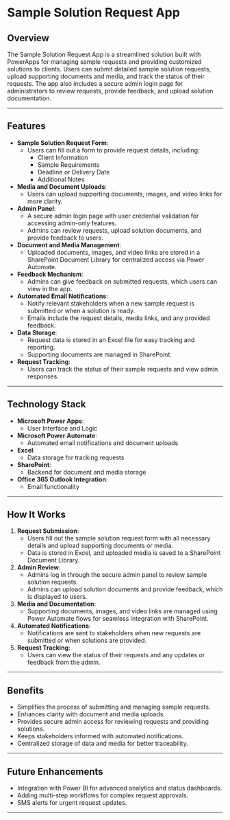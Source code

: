 # Sample Solution Request App

## Overview
The Sample Solution Request App is a streamlined solution built with PowerApps for managing sample requests and providing customized solutions to clients. Users can submit detailed sample solution requests, upload supporting documents and media, and track the status of their requests. The app also includes a secure admin login page for administrators to review requests, provide feedback, and upload solution documentation.

---

## Features
- **Sample Solution Request Form**:
  - Users can fill out a form to provide request details, including:
    - Client Information
    - Sample Requirements
    - Deadline or Delivery Date
    - Additional Notes
- **Media and Document Uploads**:
  - Users can upload supporting documents, images, and video links for more clarity.
- **Admin Panel**:
  - A secure admin login page with user credential validation for accessing admin-only features.
  - Admins can review requests, upload solution documents, and provide feedback to users.
- **Document and Media Management**:
  - Uploaded documents, images, and video links are stored in a SharePoint Document Library for centralized access via Power Automate.
- **Feedback Mechanism**:
  - Admins can give feedback on submitted requests, which users can view in the app.
- **Automated Email Notifications**:
  - Notify relevant stakeholders when a new sample request is submitted or when a solution is ready.
  - Emails include the request details, media links, and any provided feedback.
- **Data Storage**:
  - Request data is stored in an Excel file for easy tracking and reporting.
  - Supporting documents are managed in SharePoint.
- **Request Tracking**:
  - Users can track the status of their sample requests and view admin responses.

---

## Technology Stack
- **Microsoft Power Apps**:
  - User Interface and Logic
- **Microsoft Power Automate**:
  - Automated email notifications and document uploads
- **Excel**:
  - Data storage for tracking requests
- **SharePoint**:
  - Backend for document and media storage
- **Office 365 Outlook Integration**:
  - Email functionality

---

## How It Works
1. **Request Submission**:
   - Users fill out the sample solution request form with all necessary details and upload supporting documents or media.
   - Data is stored in Excel, and uploaded media is saved to a SharePoint Document Library.
2. **Admin Review**:
   - Admins log in through the secure admin panel to review sample solution requests.
   - Admins can upload solution documents and provide feedback, which is displayed to users.
3. **Media and Documentation**:
   - Supporting documents, images, and video links are managed using Power Automate flows for seamless integration with SharePoint.
4. **Automated Notifications**:
   - Notifications are sent to stakeholders when new requests are submitted or when solutions are provided.
5. **Request Tracking**:
   - Users can view the status of their requests and any updates or feedback from the admin.

---

## Benefits
- Simplifies the process of submitting and managing sample requests.
- Enhances clarity with document and media uploads.
- Provides secure admin access for reviewing requests and providing solutions.
- Keeps stakeholders informed with automated notifications.
- Centralized storage of data and media for better traceability.

---

## Future Enhancements
- Integration with Power BI for advanced analytics and status dashboards.
- Adding multi-step workflows for complex request approvals.
- SMS alerts for urgent request updates.

---

